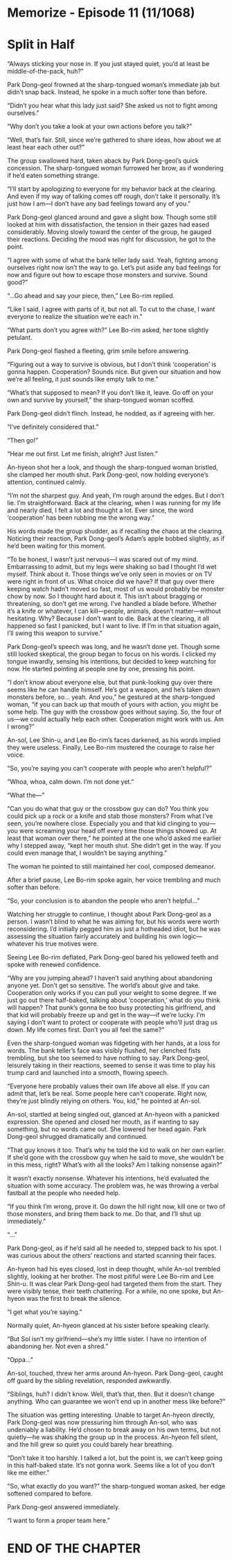 # Memorize - Episode 11 (11/1068)

# Split in Half

“Always sticking your nose in. If you just stayed quiet, you’d at least be middle-of-the-pack, huh?”

Park Dong-geol frowned at the sharp-tongued woman’s immediate jab but didn’t snap back. Instead, he spoke in a much softer tone than before.

“Didn’t you hear what this lady just said? She asked us not to fight among ourselves.”

“Why don’t you take a look at your own actions before you talk?”

“Well, that’s fair. Still, since we’re gathered to share ideas, how about we at least hear each other out?”

The group swallowed hard, taken aback by Park Dong-geol’s quick concession. The sharp-tongued woman furrowed her brow, as if wondering if he’d eaten something strange.

“I’ll start by apologizing to everyone for my behavior back at the clearing. And even if my way of talking comes off rough, don’t take it personally. It’s just how I am—I don’t have any bad feelings toward any of you.”

Park Dong-geol glanced around and gave a slight bow. Though some still looked at him with dissatisfaction, the tension in their gazes had eased considerably. Moving slowly toward the center of the group, he gauged their reactions. Deciding the mood was right for discussion, he got to the point.

“I agree with some of what the bank teller lady said. Yeah, fighting among ourselves right now isn’t the way to go. Let’s put aside any bad feelings for now and figure out how to escape those monsters and survive. Sound good?”

“…Go ahead and say your piece, then,” Lee Bo-rim replied.

“Like I said, I agree with parts of it, but not all. To cut to the chase, I want everyone to realize the situation we’re each in.”

“What parts don’t you agree with?” Lee Bo-rim asked, her tone slightly petulant.

Park Dong-geol flashed a fleeting, grim smile before answering.

“Figuring out a way to survive is obvious, but I don’t think ‘cooperation’ is gonna happen. Cooperation? Sounds nice. But given our situation and how we’re all feeling, it just sounds like empty talk to me.”

“What’s that supposed to mean? If you don’t like it, leave. Go off on your own and survive by yourself,” the sharp-tongued woman scoffed.

Park Dong-geol didn’t flinch. Instead, he nodded, as if agreeing with her.

“I’ve definitely considered that.”

“Then go!”

“Hear me out first. Let me finish, alright? Just listen.”

An-hyeon shot her a look, and though the sharp-tongued woman bristled, she clamped her mouth shut. Park Dong-geol, now holding everyone’s attention, continued calmly.

“I’m not the sharpest guy. And yeah, I’m rough around the edges. But I don’t lie. I’m straightforward. Back at the clearing, when I was running for my life and nearly died, I felt a lot and thought a lot. Ever since, the word ‘cooperation’ has been rubbing me the wrong way.”

His words made the group shudder, as if recalling the chaos at the clearing. Noticing their reaction, Park Dong-geol’s Adam’s apple bobbed slightly, as if he’d been waiting for this moment.

“To be honest, I wasn’t just nervous—I was scared out of my mind. Embarrassing to admit, but my legs were shaking so bad I thought I’d wet myself. Think about it. Those things we’ve only seen in movies or on TV were right in front of us. What choice did we have? If that guy over there keeping watch hadn’t moved so fast, most of us would probably be monster chow by now. So I thought hard about it. This isn’t about bragging or threatening, so don’t get me wrong. I’ve handled a blade before. Whether it’s a knife or whatever, I can kill—people, animals, doesn’t matter—without hesitating. Why? Because I don’t want to die. Back at the clearing, it all happened so fast I panicked, but I want to live. If I’m in that situation again, I’ll swing this weapon to survive.”

Park Dong-geol’s speech was long, and he wasn’t done yet. Though some still looked skeptical, the group began to focus on his words. I clicked my tongue inwardly, sensing his intentions, but decided to keep watching for now. He started pointing at people one by one, pressing his point.

“I don’t know about everyone else, but that punk-looking guy over there seems like he can handle himself. He’s got a weapon, and he’s taken down monsters before, so… yeah. And you,” he gestured at the sharp-tongued woman, “if you can back up that mouth of yours with action, you might be some help. The guy with the crossbow goes without saying. So, the four of us—we could actually help each other. Cooperation might work with us. Am I wrong?”

An-sol, Lee Shin-u, and Lee Bo-rim’s faces darkened, as his words implied they were useless. Finally, Lee Bo-rim mustered the courage to raise her voice.

“So, you’re saying you can’t cooperate with people who aren’t helpful?”

“Whoa, whoa, calm down. I’m not done yet.”

“What the—”

“Can you do what that guy or the crossbow guy can do? You think you could pick up a rock or a knife and stab those monsters? From what I’ve seen, you’re nowhere close. Especially you and that kid clinging to you—you were screaming your head off every time those things showed up. At least that woman over there,” he pointed at the one who’d asked me earlier why I stepped away, “kept her mouth shut. She didn’t get in the way. If you could even manage that, I wouldn’t be saying anything.”

The woman he pointed to still maintained her cool, composed demeanor.

After a brief pause, Lee Bo-rim spoke again, her voice trembling and much softer than before.

“So, your conclusion is to abandon the people who aren’t helpful…”

Watching her struggle to continue, I thought about Park Dong-geol as a person. I wasn’t blind to what he was aiming for, but his words were worth reconsidering. I’d initially pegged him as just a hotheaded idiot, but he was assessing the situation fairly accurately and building his own logic—whatever his true motives were.

Seeing Lee Bo-rim deflated, Park Dong-geol bared his yellowed teeth and spoke with renewed confidence.

“Why are you jumping ahead? I haven’t said anything about abandoning anyone yet. Don’t get so sensitive. The world’s about give and take. Cooperation only works if you can pull your weight to some degree. If we just go out there half-baked, talking about ‘cooperation,’ what do you think will happen? That punk’s gonna be too busy protecting his girlfriend, and that kid will probably freeze up and get in the way—if we’re lucky. I’m saying I don’t want to protect or cooperate with people who’ll just drag us down. My life comes first. Don’t you all feel the same?”

Even the sharp-tongued woman was fidgeting with her hands, at a loss for words. The bank teller’s face was visibly flushed, her clenched fists trembling, but she too seemed to have nothing to say. Park Dong-geol, leisurely taking in their reactions, seemed to sense it was time to play his trump card and launched into a smooth, flowing speech.

“Everyone here probably values their own life above all else. If you can admit that, let’s be real. Some people here can’t cooperate. Right now, they’re just blindly relying on others. You, kid,” he pointed at An-sol.

An-sol, startled at being singled out, glanced at An-hyeon with a panicked expression. She opened and closed her mouth, as if wanting to say something, but no words came out. She lowered her head again. Park Dong-geol shrugged dramatically and continued.

“That guy knows it too. That’s why he told the kid to walk on her own earlier. If she’d gone with the crossbow guy when he said to move, she wouldn’t be in this mess, right? What’s with all the looks? Am I talking nonsense again?”

It wasn’t exactly nonsense. Whatever his intentions, he’d evaluated the situation with some accuracy. The problem was, he was throwing a verbal fastball at the people who needed help.

“If you think I’m wrong, prove it. Go down the hill right now, kill one or two of those monsters, and bring them back to me. Do that, and I’ll shut up immediately.”

“…”

Park Dong-geol, as if he’d said all he needed to, stepped back to his spot. I was curious about the others’ reactions and started scanning their faces.

An-hyeon had his eyes closed, lost in deep thought, while An-sol trembled slightly, looking at her brother. The most pitiful were Lee Bo-rim and Lee Shin-u. It was clear Park Dong-geol had targeted them from the start. They were visibly tense, their teeth chattering. For a while, no one spoke, but An-hyeon was the first to break the silence.

“I get what you’re saying.”

Normally quiet, An-hyeon glanced at his sister before speaking clearly.

“But Sol isn’t my girlfriend—she’s my little sister. I have no intention of abandoning her. Not even a shred.”

“Oppa…”

An-sol, touched, threw her arms around An-hyeon. Park Dong-geol, caught off guard by the sibling revelation, responded awkwardly.

“Siblings, huh? I didn’t know. Well, that’s that, then. But it doesn’t change anything. Who can guarantee we won’t end up in another mess like before?”

The situation was getting interesting. Unable to target An-hyeon directly, Park Dong-geol was now pressuring him through An-sol, who was undeniably a liability. He’d chosen to break away on his own terms, but not quietly—he was shaking the group up in the process. An-hyeon fell silent, and the hill grew so quiet you could barely hear breathing.

“Don’t take it too harshly. I talked a lot, but the point is, we can’t keep going in this half-baked state. It’s not gonna work. Seems like a lot of you don’t like me either.”

“So, what exactly do you want?” the sharp-tongued woman asked, her edge softened compared to before.

Park Dong-geol answered immediately.

“I want to form a proper team here.”

# END OF THE CHAPTER